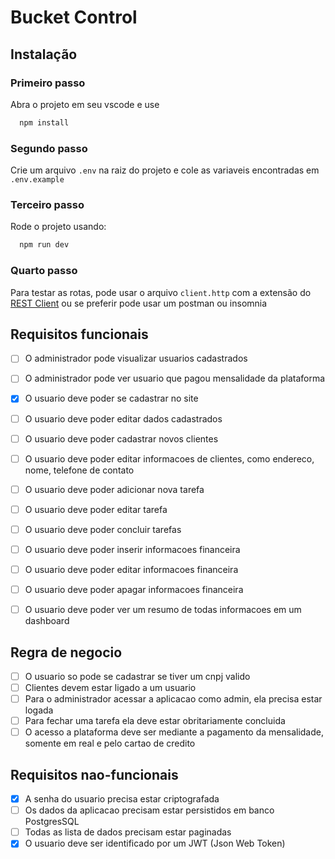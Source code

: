 # Bucket Control

## Instalação

### Primeiro passo
Abra o projeto em seu vscode e use

```bash
  npm install
```

### Segundo passo
Crie um arquivo ```.env``` na raiz do projeto e cole as variaveis encontradas em ```.env.example```

### Terceiro passo
Rode o projeto usando:

```bash
  npm run dev
```

### Quarto passo
Para testar as rotas, pode usar o arquivo ```client.http``` com a extensão do [REST Client](https://marketplace.visualstudio.com/items?itemName=humao.rest-client) ou se preferir pode usar um postman ou insomnia

## Requisitos funcionais
- [ ] O administrador pode visualizar usuarios cadastrados
- [ ] O administrador pode ver usuario que pagou mensalidade da plataforma

- [X] O usuario deve poder se cadastrar no site
- [ ] O usuario deve poder editar dados cadastrados
- [ ] O usuario deve poder cadastrar novos clientes
- [ ] O usuario deve poder editar informacoes de clientes, como endereco, nome, telefone de contato
- [ ] O usuario deve poder adicionar nova tarefa
- [ ] O usuario deve poder editar tarefa
- [ ] O usuario deve poder concluir tarefas
- [ ] O usuario deve poder inserir informacoes financeira
- [ ] O usuario deve poder editar informacoes financeira
- [ ] O usuario deve poder apagar informacoes financeira
- [ ] O usuario deve poder ver um resumo de todas informacoes em um dashboard

## Regra de negocio
- [ ] O usuario so pode se cadastrar se tiver um cnpj valido
- [ ] Clientes devem estar ligado a um usuario
- [ ] Para o administrador acessar a aplicacao como admin, ela precisa estar logada
- [ ] Para fechar uma tarefa ela deve estar obritariamente concluida
- [ ] O acesso a plataforma deve ser mediante a pagamento da mensalidade, somente em real e pelo cartao de credito

## Requisitos nao-funcionais
- [X] A senha do usuario precisa estar criptografada
- [ ] Os dados da aplicacao precisam estar persistidos em banco PostgresSQL
- [ ] Todas as lista de dados precisam estar paginadas
- [X] O usuario deve ser identificado por um JWT (Json Web Token)
